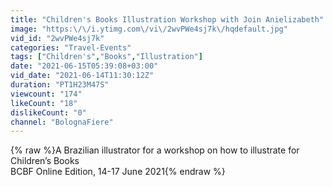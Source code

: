 ```yaml
---
title: "Children's Books Illustration Workshop with Join Anielizabeth"
image: "https:\/\/i.ytimg.com\/vi\/2wvPWe4sj7k\/hqdefault.jpg"
vid_id: "2wvPWe4sj7k"
categories: "Travel-Events"
tags: ["Children's","Books","Illustration"]
date: "2021-06-15T05:39:08+03:00"
vid_date: "2021-06-14T11:30:12Z"
duration: "PT1H23M47S"
viewcount: "174"
likeCount: "18"
dislikeCount: "0"
channel: "BolognaFiere"
---
```

{% raw %}A Brazilian illustrator for a workshop on how to illustrate for Children’s Books<br />BCBF Online Edition, 14-17 June 2021{% endraw %}
